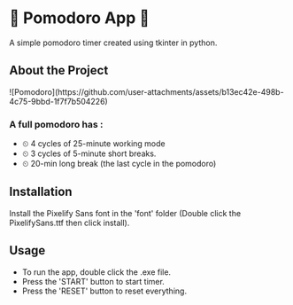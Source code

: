 <h1>🍅 Pomodoro App 🍅</h1>
<p> A simple pomodoro timer created using tkinter in python.</p>

<h2> About the Project </h2>
![Pomodoro](https://github.com/user-attachments/assets/b13ec42e-498b-4c75-9bbd-1f7f7b504226)

<h3> A full pomodoro has :</h3>
<ul>
  <li>⏲ 4 cycles of 25-minute working mode</li>
  <li>⏲ 3 cycles of 5-minute short breaks.</li>
  <li>⏲ 20-min long break (the last cycle in the pomodoro)</li>
</ul>


<h2> Installation </h2>
Install the Pixelify Sans font in the 'font' folder (Double click the PixelifySans.ttf then click install).

<h2>Usage</h2>
<ul>
  <li>To run the app, double click the .exe file.</li>
  <li>Press the 'START' button to start timer.</li>
  <li>Press the 'RESET' button to reset everything.</li>
</ul>




